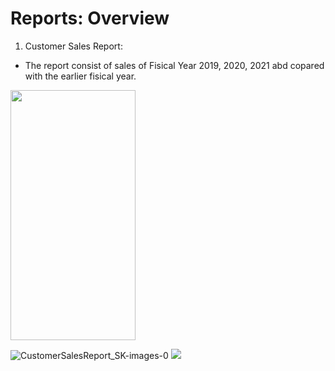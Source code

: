 # Reports: Overview

1. Customer Sales Report:
  - The report consist of sales of Fisical Year 2019, 2020, 2021 abd copared with the earlier fisical year.
    
<img src="https://private-user-images.githubusercontent.com/28141061/352805848-d1b1bfd1-a3c1-4cc4-a6d8-aca3e4b89b27.jpg" width="200" height="400"/>

![CustomerSalesReport_SK-images-0](https://github.com/user-attachments/assets/d1b1bfd1-a3c1-4cc4-a6d8-aca3e4b89b27) 
<img src="https://github.com/shubhamkhera/CodeBasicsExcel/issues/1#issue-2433890078"/>
